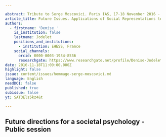 ```yaml
---

abstract: Tribute to Serge Moscovici. Paris IAS, 17-18 November 2016 - Session 8
article_title: Future Issues. Applications of Social Representations to Education and Health
authors:
  - firstname: 'Denise '
    is_institution: false
    lastname: Jodelet
    positions_and_institutions:
      - institution: EHESS, France
    social_channels:
      orcid: 0000-0003-1934-8536
      researchgate: https://www.researchgate.net/profile/Denise-Jodelet-2/3
date: 2016-11-18T11:00:00.000Z
highlight: false
issue: content/issues/hommage-serge-moscovici.md
language: English
needDOI: false
published: true
subissue: false
yt: SAT3Els5kz4&t

---
```


## Future directions for a societal psychology - Public session

<Youtube yt="SAT3Els5kz4&t" caption="Future issues Applications of Social representations to education and health"></Youtube>